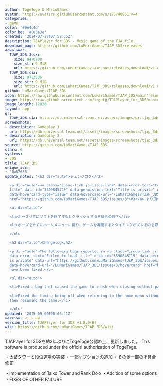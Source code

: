 ```yaml
---
author: TogeToge & MarioGames
avatar: https://avatars.githubusercontent.com/u/176740851?v=4
categories:
- game
color: '#9e4d4d'
color_bg: '#803e3e'
created: '2024-07-27T07:58:35Z'
description: TJAPlayer for 3DS - Music game of the TJA file.
download_page: https://github.com/LuMariGames/TJAP_3DS/releases
downloads:
  TJAP_3DS.3dsx:
    size: 9470700
    size_str: 9 MiB
    url: https://github.com/LuMariGames/TJAP_3DS/releases/download/v1.8.0B/TJAP_3DS.3dsx
  TJAP_3DS.cia:
    size: 9753536
    size_str: 9 MiB
    url: https://github.com/LuMariGames/TJAP_3DS/releases/download/v1.8.0B/TJAP_3DS.cia
github: LuMariGames/TJAP_3DS
icon: https://raw.githubusercontent.com/LuMariGames/TJAP_3DS/main/resource/icon.png
image: https://raw.githubusercontent.com/togetg/TJAPlayer_for_3DS/master/resource/banner.png
image_length: 17026
layout: app
qr:
  TJAP_3DS.cia: https://db.universal-team.net/assets/images/qr/tjap_3ds-cia.png
screenshots:
- description: Gameplay 1
  url: https://db.universal-team.net/assets/images/screenshots/tjap_3ds/gameplay-1.png
- description: Gameplay 2
  url: https://db.universal-team.net/assets/images/screenshots/tjap_3ds/gameplay-2.png
source: https://github.com/LuMariGames/TJAP_3DS
stars: 6
systems:
- 3DS
title: TJAP_3DS
unique_ids:
- '0xB7655'
update_notes: '<h2 dir="auto">チェンジログ</h2>

  <p dir="auto"><a class="issue-link js-issue-link" data-error-text="Failed to load
  title" data-id="3390845719" data-permission-text="Title is private" data-url="https://github.com/LuMariGames/TJAP_3DS/issues/3"
  data-hovercard-type="issue" data-hovercard-url="/LuMariGames/TJAP_3DS/issues/3/hovercard"
  href="https://github.com/LuMariGames/TJAP_3DS/issues/3">#3</a> より頂いた以下の不具合を修正</p>

  <ul dir="auto">

  <li>ポーズせずにソフトを終了するとクラッシュする不具合の修正</li>

  <li>ポーズをせずにホームメニューに戻り、ゲームを再開するとタイミングがズレるのを修正</li>

  </ul>

  <h2 dir="auto">Changelog</h2>

  <p dir="auto">The following bugs reported in <a class="issue-link js-issue-link"
  data-error-text="Failed to load title" data-id="3390845719" data-permission-text="Title
  is private" data-url="https://github.com/LuMariGames/TJAP_3DS/issues/3" data-hovercard-type="issue"
  data-hovercard-url="/LuMariGames/TJAP_3DS/issues/3/hovercard" href="https://github.com/LuMariGames/TJAP_3DS/issues/3">#3</a>
  have been fixed.</p>

  <ul dir="auto">

  <li>Fixed a bug that caused the game to crash when closing without pausing.</li>

  <li>Fixed the timing being off when returning to the home menu without pausing and
  then resuming the game.</li>

  </ul>'
updated: '2025-09-09T06:06:11Z'
version: v1.8.0B
version_title: TJAPlayer for 3DS v1.8.0(B)
wiki: https://github.com/LuMariGames/TJAP_3DS/wiki
---
```

TJAPlayer for 3DSを約2年ぶりにTogeToge公認の上、更新しました。
This software is produced under the official authorization of TogeToge.

・太鼓タワーと段位道場の実装
・一部オプションの追加
・その他一部の不具合修正

・Implementation of Taiko Tower and Rank Dojo
・Addition of some options
・FIXES OF OTHER FAILURE